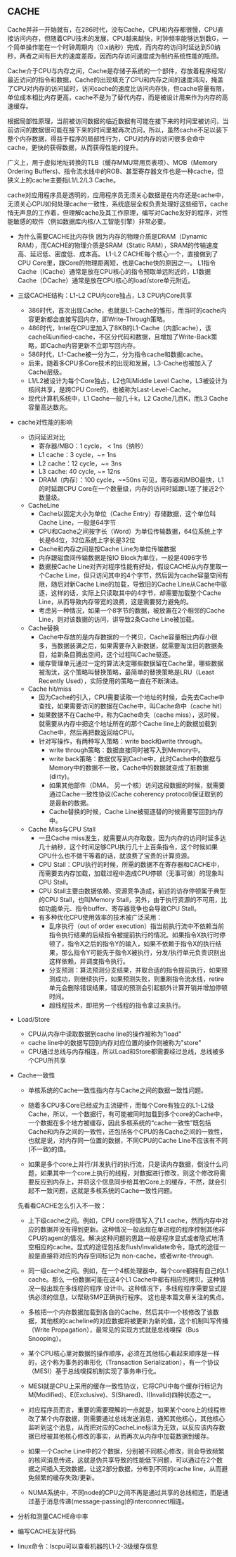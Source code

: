 ## CACHE
Cache并非一开始就有，在286时代，没有Cache，CPU和内存都很慢，CPU直接访问内存，但随着CPU技术的发展，CPU越来越快，时钟频率能够达到数G，一个简单操作能在一个时钟周期内（0.x纳秒）完成，而内存的访问时延达到50纳秒，两者之间有巨大的速度差距，因而内存访问速度成为制约系统性能的瓶颈。

Cache介于CPU与内存之间，Cache是存储子系统的一个部件，存放着程序经常/最近访问的指令和数据，Cache的出现填充了CPU和内存之间的速度鸿沟，掩盖了CPU对内存的访问延时，访问cache的速度比访问内存快，但cache容量有限，单位成本相比内存更高，cache不是为了替代内存，而是被设计用来作为内存的高速缓存。

根据局部性原理，当前被访问数据的临近数据有可能在接下来的时间里被访问，当前访问的数据很可能在接下来的时间里被再次访问，所以，虽然cache不足以装下整个内存数据，得益于程序的局部性行为，CPU对内存的访问很多会命中cache，更快的获得数据，从而获得性能的提升。

广义上，用于虚拟地址转换的TLB（缓存MMU常用页表项）、MOB（Memory Ordering Buffers)、指令流水线中的ROB、甚至寄存器文件也是一种cache，但狭义上的cache主要指L1/L2/L3 Cache。

cache对应用程序员是透明的，应用程序员无须关心数据是在内存还是cache中，无须关心CPU如何处理cache一致性，系统底层全权负责处理好这些细节，cache悄无声息的工作着，但理解cache及其工作原理，编写对Cache友好的程序，对性能敏感的软件（例如数据库内核/人工智能引擎）非常必要。

- 为什么需要CACHE比内存快
因为内存的物理介质是DRAM（Dynamic RAM），而CACHE的物理介质是SRAM（Static RAM），SRAM的传输速度高、延迟低、密度低、成本高。
L1-L2 CACHE每个核心一个，直接做到了CPU Core里，跟Core的物理距离短，也是Cache快的原因之一。
L1指令Cache（ICache）通常是放在CPU核心的指令预取单远附近的，L1数据Cache（DCache）通常是放在CPU核心的load/store单元附近。

- 三级CACHE结构：L1-L2 CPU内core独占，L3 CPU内Core共享
    - 386时代，首次出现Cache，也就是L1-Cache的雏形，而当时的cache内容更新都会直接写回内存，即Write-Through策略。
    - 486时代，Intel在CPU里加入了8KB的L1-Cache（内部cache），该cache叫unified-cache，不区分代码和数据，且增加了Write-Back策略，即Cache内容更新不立即写回内存。
    - 586时代，L1-Cache被一分为二，分为指令cache和数据cache。
    - 后来，随着多CPU多Core技术的出现和发展，L3-Cache也被加入了Cache层级。
    - L1/L2被设计为每个Core独占，L2也叫Middle Level Cache，L3被设计为核间共享，是跨CPU Core的，也被称为Last-Level-Cache。
    - 现代计算机系统中，L1 Cache一般几十k，L2 Cache几百K，而L3 Cache容量高达数兆。

- cache对性能的影响
	- 访问延迟对比
        - 寄存器/MBO：1 cycle， < 1ns（纳秒）
        - L1 cache：3 cycle，~= 1ns
        - L2 cache：12 cycle，~= 3ns
        - L3 cache: 40 cycle, ~= 12ns
        - DRAM（内存）：100 cycle，~=50ns
    可见，寄存器和MBO最快，L1的时延跟CPU Core在一个数量级，内存的访问时延跟L1差了接近2个数量级。
	- CacheLine
        - Cache以固定大小为单位（Cache Entry）存储数据，这个单位叫Cache Line，一般是64字节
        - CPU和Cache之间按字长（Word）为单位传输数据，64位系统上字长是64位，32位系统上字长是32位
        - Cache和内存之间是按Cache Line为单位传输数据
        - 内存跟磁盘间传输数据是按IO Block为单位，一般是4096字节
        - 数据按Cache Line对齐对程序性能有好处，假设CACHE从内存里取一个Cache Line，但只访问其中的4个字节，然后因为cache容量空间有限，随后对新Cache Line的加载，导致旧的Cache Line从Cache中驱逐，这样的话，实际上只读取其中的4字节，却需要加载整个Cache Line，从而导致内存带宽的浪费，这是需要努力避免的。
        - 考虑另一种情况，如果一个8字节的数据，被放置在2个相邻的Cache Line，则对该数据的访问，讲导致2条Cache Line被加载。
	- Cache替换   
        - Cache中存放的是内存数据的一个拷贝，Cache容量相比内存小很多，当数据装满之后，如果需要存入新数据，就需要淘汰旧的数据条目，给新条目腾出空间，这个过程叫Cache驱逐。
        - 缓存管理单元通过一定的算法决定哪些数据留在Cache里，哪些数据被淘汰，这个策略叫替换策略，最简单的替换策略是LRU（Least Recently Used），实际使用的策略一直在不断演进。
    - Cache hit/miss
        - 因为Cache的引入，CPU需要读取一个地址的时候，会先去Cache中查找，如果需要访问的数据在Cache中，叫Cache命中（cache hit）
        - 如果数据不在Cache中，称为Cache命失（cache miss），这时候，就需要从内存中把这个地址所在的那个Cache line上的数据加载到Cache中，然后再把数返回给CPU。
        - 针对写操作，有两种写入策略：write back和write through。
            - write through策略：数据直接同时被写入到Memory中。
            - write back策略：数据仅写到Cache中，此时Cache中的数据与Memory中的数据不一致，Cache中的数据就变成了脏数据(dirty)。
            - 如果其他部件（DMA， 另一个核）访问这段数据的时候，就需要通过Cache一致性协议(Cache coherency protocol)保证取到的是最新的数据。
            - Cache替换的时候，Cache Line被驱逐替的时候需要写回到内存中。
    - Cache Miss与CPU Stall
        - 一旦Cache miss发生，就需要从内存取数，因为内存的访问时延多达几十纳秒，这个时间足够CPU执行几十上百条指令，这个时候如果CPU什么也不做干等着的话，就浪费了宝贵的计算资源。
        - CPU Stall：CPU执行的时候，所需的数据不在寄存器和CACHE中，而需要去内存加载，加载过程中造成CPU停顿（无事可做）的现象叫CPU Stall。
        - CPU Stall主要由数据依赖、资源竞争造成，前述的访存停顿属于典型的CPU Stall，也叫Memory Stall，另外，由于执行资源的不可用，比如功能单元、指令buffer、寄存器竞争也会导致CPU Stall。
        - 有多种优化CPU使用效率的技术被广泛采用：
            - 乱序执行（out of order execution）指当前执行流中不依赖当前指令执行结果的后续指令被提前执行的情况。如果指令X执行时停顿了，指令X之后的指令Y的输入，如果不依赖于指令X的执行结果，那么指令Y可能先于指令X被执行，分发/执行单元负责识别出这样依赖，并调度指令执行。
            - 分支预测：算法预测分支结果，并取合适的指令提前执行，如果预测成功，则继续执行，如果预测失败，则重刷指令流水线，retire单元会删除错误结果，错误的预测会引起额外计算开销并增加停顿时间。
            - 超线程技术，即把另一个线程的指令拿过来执行。
- Load/Store
    - CPU从内存中读取数据到cache line的操作被称为"load"
    - cache line中的数据写回到内存对应位置的操作则被称为"store"
    - CPU通过总线与内存相连，所以Load和Store都需要经过总线，总线被多个CPU所共享

- Cache一致性
    - 单核系统的Cache一致性指内存与Cache之间的数据一致性问题。

    - 随着多CPU多Core已经成为主流硬件，而每个Core有独立的L1-L2级Cache，所以，一个数据行，有可能被同时加载到多个core的Cache中，一个数据在多个地方被缓存，因此多核系统的“cache一致性”既包括Cache和内存之间的一致性，还包括各个CPU的各Cache之间的一致性，也就是说，对内存同一位置的数据，不同CPU的Cache Line不应该有不同(不一致)的值。
    
    - 如果是多个core上并行/并发执行的执行流，只是读内存数据，倒没什么问题，如果其中一个core上执行的线程，对数据进行修改，则这个修改将需要反应到内存上，并将这个信息同步给其他Core上的缓存，不然，就会引起不一致问题，这就是多核系统的Cache一致性问题。

    先看看CACHE怎么引入不一致：

    - 上下级cache之间。例如，CPU core将值写入了L1 cache，然而内存中对应的数据并没有得到更新。这种情况一般出现在单进程的程序控制其他非CPU的agent的情况。解决这种问题的思路一般是程序显式或者隐式地清空相应的cache。显式的途径包括发flush/invalidate命令，隐式的途径一般是直接将对应的内存空间标记为 non-cache，或者write-through.
    
    - 同一级cache之间。例如，在一个4核处理器中，每个core都拥有自己的L1 cache。那么 一份数据可能在这4个L1 Cache中都有相应的拷贝。这种情况一般出现在多线程的程序 设计中。这种情况下，多线程程序需要显式提供必须的信息，以帮助SMP正确执行程序。 这也是本篇文章关注的焦点。

    - 多核把一个内存数据加载到各自的Cache，然后其中一个核修改了该数据，其他核的cacheline的对应数据将被更新为新的值，这个机制叫写传播（Write Propagation），最常见的实现方式就是总线嗅探（Bus Snooping）。

    - 某个CPU核心里对数据的操作顺序，必须在其他核心看起来顺序是一样的，这个称为事务的串形化（Transaction Serialization），有一个协议（MESI）基于总线嗅探机制实现了事务串行化。
    
    - MESI就是CPU上采用的缓存一致性协议，它将CPU中每个缓存行标记为M(Modified)、E(Exclusive)、S(Shared)、I(Invalid)四种状态之一。

    - 对应程序员而言，重要的需要理解的一点就是，如果某个core上的线程修改了某个内存数据，则需要通过总线发送消息，通知其他核心，其他核心监听到这个消息，从而把对应的CacheLine标注为无效，以反应该内存数据已经被其他核心修改的事实，从而再次从内存中加载数据到缓存。
    
    - 如果一个Cache Line中的2个数据，分别被不同核心修改，则会导致频繁的核间消息传递，这就是伪共享导致的性能低下问题，可以通过在2个数据之间插入无效数据，让这2部分数据，分布到不同的cache line，从而避免频繁的缓存失效/更新。
    
    - NUMA系统中，不同node的CPU之间不再是通过共享的总线相连，而是通过基于消息传递(message‐passing)的interconnect相连。

- 分析和测量CACHE命中率

- 编写CACHE友好代码

- linux命令：lscpu可以查看机器的L1-2-3级缓存信息

